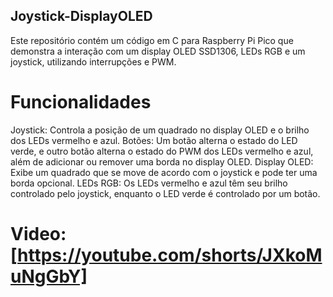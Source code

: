 ## Joystick-DisplayOLED
Este repositório contém um código em C para Raspberry Pi Pico que demonstra a interação com um display OLED SSD1306, LEDs RGB e um joystick, utilizando interrupções e PWM.

# Funcionalidades
Joystick: Controla a posição de um quadrado no display OLED e o brilho dos LEDs vermelho e azul.
Botões: Um botão alterna o estado do LED verde, e outro botão alterna o estado do PWM dos LEDs vermelho e azul, além de adicionar ou remover uma borda no display OLED.
Display OLED: Exibe um quadrado que se move de acordo com o joystick e pode ter uma borda opcional.
LEDs RGB: Os LEDs vermelho e azul têm seu brilho controlado pelo joystick, enquanto o LED verde é controlado por um botão.

# Video: [https://youtube.com/shorts/JXkoMuNgGbY]
